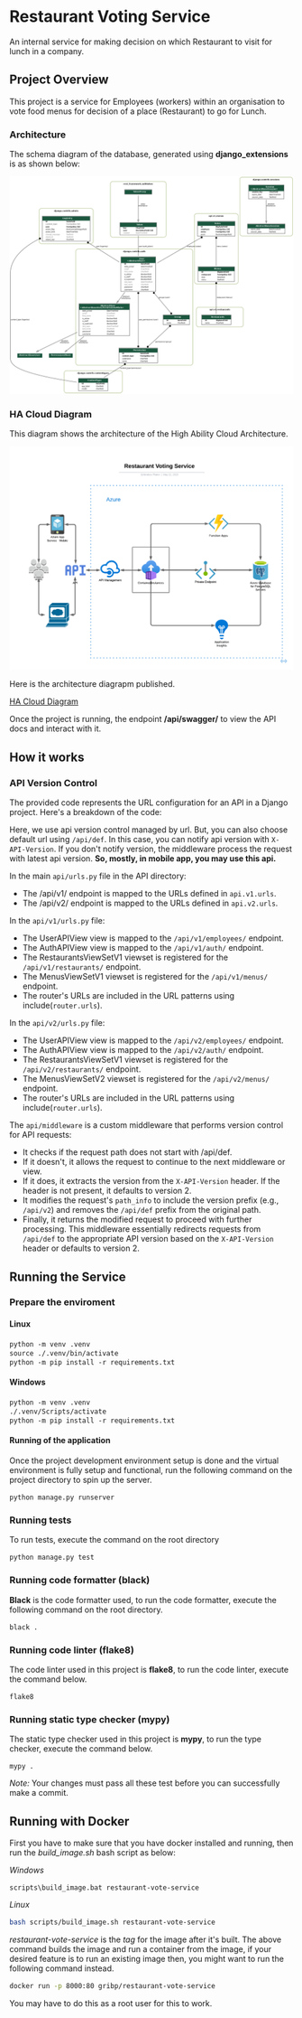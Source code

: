 # Restaurant Voting Service
An internal service for making decision on which Restaurant to visit for lunch in a company.

## Project Overview

This project is a service for Employees (workers) within an organisation to vote food menus for decision of a place (Restaurant) to go for Lunch.

### Architecture

The schema diagram of the database, generated using **django_extensions** is as shown below:

![Database Schema](db_schema.png)

### HA Cloud Diagram

This diagram shows the architecture of the High Ability Cloud Architecture.

![HA Cloud Diagram](ha_cloud_architecture.png)

Here is the architecture diagrapm published.

[HA Cloud Diagram](https://lucid.app/documents/view/61941ca4-afcb-48bf-81cd-73c7318d9d46)

Once the project is running, the endpoint **/api/swagger/** to view the API docs and interact with it.

## How it works

### API Version Control

The provided code represents the URL configuration for an API in a Django project. Here's a breakdown of the code:

Here, we use api version control managed by url. But, you can also choose default url using `/api/def`. In this case, you can notify api version with `X-API-Version`. If you don't notify version, the middleware process the request with latest api version. <b>So, mostly, in mobile app, you may use this api.</b>

In the main `api/urls.py` file in the API directory:

- The /api/v1/ endpoint is mapped to the URLs defined in `api.v1.urls`.
- The /api/v2/ endpoint is mapped to the URLs defined in `api.v2.urls`.

In the `api/v1/urls.py` file:

- The UserAPIView view is mapped to the `/api/v1/employees/` endpoint.
- The AuthAPIView view is mapped to the `/api/v1/auth/` endpoint.
- The RestaurantsViewSetV1 viewset is registered for the `/api/v1/restaurants/` endpoint.
- The MenusViewSetV1 viewset is registered for the `/api/v1/menus/` endpoint.
- The router's URLs are included in the URL patterns using include(`router.urls`).

In the `api/v2/urls.py` file:

- The UserAPIView view is mapped to the `/api/v2/employees/` endpoint.
- The AuthAPIView view is mapped to the `/api/v2/auth/` endpoint.
- The RestaurantsViewSetV1 viewset is registered for the `/api/v2/restaurants/` endpoint.
- The MenusViewSetV2 viewset is registered for the `/api/v2/menus/` endpoint.
- The router's URLs are included in the URL patterns using include(`router.urls`).

The `api/middleware` is a custom middleware that performs version control for API requests:

- It checks if the request path does not start with /api/def.
- If it doesn't, it allows the request to continue to the next middleware or view.
- If it does, it extracts the version from the `X-API-Version` header. If the header is not present, it defaults to version 2.
- It modifies the request's `path_info` to include the version prefix (e.g., `/api/v2`) and removes the `/api/def` prefix from the original path.
- Finally, it returns the modified request to proceed with further processing.
This middleware essentially redirects requests from `/api/def` to the appropriate API version based on the `X-API-Version` header or defaults to version 2.

## Running the Service

### Prepare the enviroment

#### Linux

```shell
python -m venv .venv
source ./.venv/bin/activate
python -m pip install -r requirements.txt
```

#### Windows

```shell
python -m venv .venv
./.venv/Scripts/activate
python -m pip install -r requirements.txt
```

#### Running of the application

Once the project development environment setup is done and the virtual environment is fully setup and functional, run the following command on the project directory to spin up the server.

```shell
python manage.py runserver
```

### Running tests

To run tests, execute the command on the root directory

```shell
python manage.py test
```

### Running code formatter (black)

**Black** is the code formatter used, to run the code formatter, execute the following command on the root directory.

```shell
black .
```

### Running code linter (flake8)

The code linter used in this project is **flake8**, to run the code linter, execute the command below.

```shell
flake8
```

### Running static type checker (mypy)

The static type checker used in this project is **mypy**, to run the type checker, execute the command below.

```shell
mypy .
```

*Note:* Your changes must pass all these test before you can successfully make a commit.

## Running with Docker
First you have to make sure that you have docker installed and running, then run the *build_image.sh* bash script as below:

*Windows*
```shell
scripts\build_image.bat restaurant-vote-service
```

*Linux*
```bash
bash scripts/build_image.sh restaurant-vote-service
```
*restaurant-vote-service* is the *tag* for the image after it's built.
The above command builds the image and run a container from the image, if your desired feature is to run an existing image then, you might want to run the following command instead.

```bash
docker run -p 8000:80 gribp/restaurant-vote-service
```
You may have to do this as a root user for this to work.
